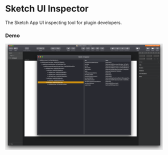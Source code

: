 # Sketch UI Inspector

The Sketch App UI inspecting tool for plugin developers.

### Demo

![Demo](images/screenshot.png)
